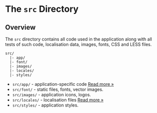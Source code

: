 # The `src` Directory

## Overview

The `src` directory contains all code used in the application along with all
tests of such code, localisation data, images, fonts, CSS and LESS files.

```
src/
  |- app/
  |- font/
  |- images/
  |- locales/
  |- styles/
```

- `src/app/` - application-specific code [Read more &raquo;](src/app/README.md)
- `src/font/` - static files, fonts, vector images.
- `src/images/` - application icons, logos.
- `src/locales/` - localisation files [Read more &raquo;](src/locales/README.md)
- `src/styles/` - application styles.

